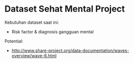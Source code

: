 # Dataset Sehat Mental Project

Kebutuhan dataset saat ini:
* Risk factor & diagnosis gangguan mental

Potential:
* http://www.share-project.org/data-documentation/waves-overview/wave-6.html
